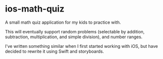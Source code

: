 ios-math-quiz
=============

A small math quiz application for my kids to practice with.

This will eventually support random problems (selectable by addition, subtraction,
multiplication, and simple division), and number ranges.

I've written something similar when I first started working with iOS, but have
decided to rewrite it using Swift and storyboards.
